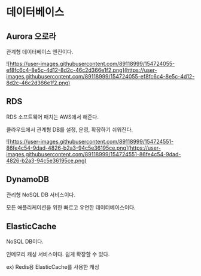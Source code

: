 # 데이터베이스

## Aurora 오로라

관계형 데이터베이스 엔진이다.

![https://user-images.githubusercontent.com/89118999/154724055-ef8fc6c4-8e5c-4d12-8d2c-46c2d366e1f2.png](https://user-images.githubusercontent.com/89118999/154724055-ef8fc6c4-8e5c-4d12-8d2c-46c2d366e1f2.png)

## RDS

RDS 소프트웨어 패치는 AWS에서 해준다.

클라우드에서 관계형 DB를 설정, 운영, 확장하기 쉬워진다.

![https://user-images.githubusercontent.com/89118999/154724551-86fe4c54-9dad-4826-b2a3-94c5e36195ce.png](https://user-images.githubusercontent.com/89118999/154724551-86fe4c54-9dad-4826-b2a3-94c5e36195ce.png)

## DynamoDB

관리형 NoSQL DB 서비스이다.

모든 애플리케이션을 위한 빠르고 유연한 데이터베이스이다.

## ElasticCache

NoSQL DB이다.

인메모리 캐싱 서비스이다.
쉽게 확장할 수 있다. 

ex) Redis용 ElasticCache를 사용한 캐싱
